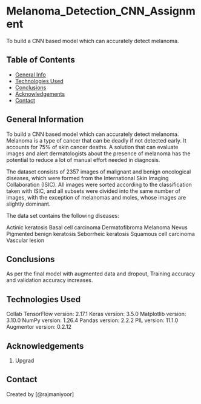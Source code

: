 # Melanoma_Detection_CNN_Assignment
To build a CNN based model which can accurately detect melanoma.


## Table of Contents
* [General Info](#general-information)
* [Technologies Used](#technologies-used)
* [Conclusions](#conclusions)
* [Acknowledgements](#acknowledgements)
* [Contact](#contact)



<!-- You can include any other section that is pertinent to your problem -->

## General Information
To build a CNN based model which can accurately detect melanoma. Melanoma is a type of cancer that can be deadly if not detected early. It accounts for 75% of skin cancer deaths. A solution that can evaluate images and alert dermatologists about the presence of melanoma has the potential to reduce a lot of manual effort needed in diagnosis.

The dataset consists of 2357 images of malignant and benign oncological diseases, which were formed from the International Skin Imaging Collaboration (ISIC). All images were sorted according to the classification taken with ISIC, and all subsets were divided into the same number of images, with the exception of melanomas and moles, whose images are slightly dominant.

The data set contains the following diseases:

Actinic keratosis
Basal cell carcinoma
Dermatofibroma
Melanoma
Nevus
Pigmented benign keratosis
Seborrheic keratosis
Squamous cell carcinoma
Vascular lesion

<!-- You don't have to answer all the questions - just the ones relevant to your project. -->

## Conclusions
As per the final model with augmented data and dropout, Training accuracy and validation accuracy increases. 

<!-- You don't have to answer all the questions - just the ones relevant to your project. -->


## Technologies Used
Collab
TensorFlow version: 2.17.1
Keras version: 3.5.0
Matplotlib version: 3.10.0
NumPy version: 1.26.4
Pandas version: 2.2.2
PIL version: 11.1.0
Augmentor version: 0.2.12

<!-- As the libraries versions keep on changing, it is recommended to mention the version of library used in this project -->

## Acknowledgements
1. Upgrad


## Contact
Created by [@rajmaniyoor]


<!-- Optional -->
<!-- ## License -->
<!-- This project is open source and available under the [... License](). -->

<!-- You don't have to include all sections - just the one's relevant to your project -->
